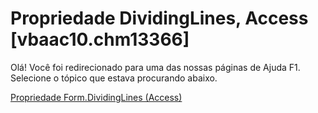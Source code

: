 
# Propriedade DividingLines, Access [vbaac10.chm13366]

Olá! Você foi redirecionado para uma das nossas páginas de Ajuda F1. Selecione o tópico que estava procurando abaixo.

[Propriedade Form.DividingLines (Access)](http://msdn.microsoft.com/library/f8c62451-ccde-43f9-91f6-cdef38571c54%28Office.15%29.aspx)
